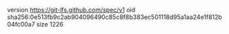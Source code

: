 version https://git-lfs.github.com/spec/v1
oid sha256:0e513fb9c2ab904096490c85c8f8b383ec501118d95a1aa24e1f812b04fc00a7
size 1226
